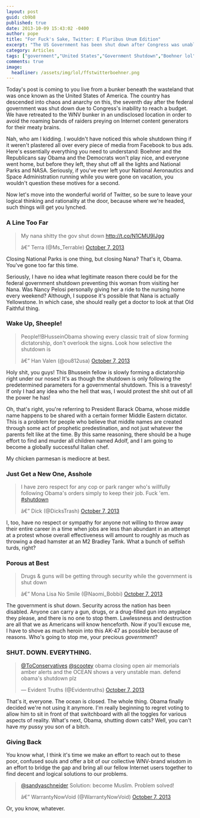 ```yaml
---
layout: post
guid: cb9b8
published: true
date: 2013-10-09 15:43:02 -0400
author: pope
title: "For Fuck's Sake, Twitter: E Pluribus Unum Edition"
excerpt: "The US Government has been shut down after Congress was unable to reach an agreement on the 2014 federal budget. A number of Twitter users, as always, have some very important and insightful things to say about this. And I have some less than pleasant things to say about them."
category: Articles
tags: ["government","United States","Government Shutdown","Boehner lol","thanks Obama","FFS Twitter"]
comments: true 
image:
  headliner: /assets/img/lol/ffstwitterboehner.png
---
```


Today's post is coming to you live from a bunker beneath the wasteland that was once known as the United States of America. The country has descended into chaos and anarchy on this, the seventh day after the federal government was shut down due to Congress's inability to reach a budget. We have retreated to the WNV bunker in an undisclosed location in order to avoid the roaming bands of raiders preying on Internet content generators for their meaty brains.

Nah, who am I kidding. I wouldn't have noticed this whole shutdown thing if it weren't plastered all over every piece of media from Facebook to bus ads. Here's essentially everything you need to understand: Boehner and the Republicans say Obama and the Democrats won't play nice, and everyone went home, but before they left, they shut off all the lights and National Parks and NASA. Seriously, if you've ever left your National Aeronautics and Space Administration running while you were gone on vacation, you wouldn't question these motives for a second.

Now let's move into the wonderful world of Twitter, so be sure to leave your logical thinking and rationality at the door, because where we're headed, such things will get you lynched.

<script async="" src="//platform.twitter.com/widgets.js" charset="utf-8"></script>

### A Line Too Far

<blockquote class="twitter-tweet"><p>My nana shitty the gov shut down <a href="http://t.co/N1CMU9IJgg">http://t.co/N1CMU9IJgg</a></p>â€” Terra (@Ms_Terrable) <a href="https://twitter.com/Ms_Terrable/statuses/387224737782317056">October 7, 2013</a></blockquote>

Closing National Parks is one thing, but closing Nana? That's it, Obama. You've gone too far this time.

Seriously, I have no idea what legitimate reason there could be for the federal government shutdown preventing this woman from visiting her Nana. Was Nancy Pelosi personally giving her a ride to the nursing home every weekend? Although, I suppose it's possible that Nana is actually Yellowstone. In which case, she should really get a doctor to look at that Old Faithful thing.

### Wake Up, Sheeple!

<blockquote class="twitter-tweet"><p>People!!BHusseinObama showing every classic trait of slow forming dictatorship, don't overlook the signs. Look how selective the shutdown is</p>â€” Han Valen (@ou812usa) <a href="https://twitter.com/ou812usa/statuses/387224884197068800">October 7, 2013</a></blockquote>

Holy shit, you guys! This Bhussein fellow is slowly forming a dictatorship right under our noses! It's as though the shutdown is only following the predetermined parameters for a governmental shutdown. This is a travesty! If only I had any idea who the hell that was, I would protest the shit out of all the power he has!

Oh, that's right, you're referring to President Barack Obama, whose middle name happens to be shared with a certain former Middle Eastern dictator. This is a problem for people who believe that middle names are created through some act of prophetic predestination, and not just whatever the parents felt like at the time. By this same reasoning, there should be a huge effort to find and murder all children named Adolf, and I am going to become a globally successful Italian chef.

My chicken parmesan is mediocre at best.

### Just Get a New One, Asshole

<blockquote class="twitter-tweet"><p>I have zero respect for any cop or park ranger who's willfully following Obama's orders simply to keep their job. Fuck 'em. <a href="https://twitter.com/search?q=%23shutdown&amp;src=hash">#shutdown</a></p>â€” Dick (@DicksTrash) <a href="https://twitter.com/DicksTrash/statuses/387229851058335745">October 7, 2013</a></blockquote>

I, too, have no respect or sympathy for anyone not willing to throw away their entire career in a time when jobs are less than abundant in an attempt at a protest whose overall effectiveness will amount to roughly as much as throwing a dead hamster at an M2 Bradley Tank. What a bunch of selfish turds, right?

### Porous at Best

<blockquote class="twitter-tweet"><p>Drugs &amp; guns will be getting through security while the government is shut down</p>â€” Mona Lisa No Smile (@Naomi_Bobbi) <a href="https://twitter.com/Naomi_Bobbi/statuses/387224775493296128">October 7, 2013</a></blockquote>

The government is shut down. Security across the nation has been disabled. Anyone can carry a gun, drugs, or a drug-filled gun into anyplace they please, and there is no one to stop them. Lawlessness and destruction are all that we as Americans will know henceforth. Now if you'll excuse me, I have to shove as much heroin into this AK-47 as possible because of reasons. Who's going to stop me, your precious _government_?

### SHUT. DOWN. EVERYTHING.

<blockquote class="twitter-tweet"><p><a href="https://twitter.com/ToConservatives">@ToConservatives</a> <a href="https://twitter.com/scootey">@scootey</a> obama closing open air memorials amber alerts and the OCEAN shows a very unstable man. defend obama's shutdown plz</p>— Evident Truths (@Evidentruths) <a href="https://twitter.com/Evidentruths/statuses/387223442908397569">October 7, 2013</a></blockquote>

That's it, everyone. The ocean is closed. The whole thing. Obama finally decided we're not using it anymore. I'm really beginning to regret voting to allow him to sit in front of that switchboard with all the toggles for various aspects of reality. What's next, Obama, shutting down cats? Well, you can't have _my_ pussy you son of a bitch.

### Giving Back

You know what, I think it's time we make an effort to reach out to these poor, confused souls and offer a bit of our collective WNV-brand wisdom in an effort to bridge the gap and bring all our fellow Internet users together to find decent and logical solutions to our problems.

<blockquote class="twitter-tweet"><p><a href="https://twitter.com/sandyaschneider">@sandyaschneider</a> Solution: become Muslim. Problem solved!</p>â€” WarrantyNowVoid (@WarrantyNowVoid) <a href="https://twitter.com/WarrantyNowVoid/statuses/387311837101834241">October 7, 2013</a></blockquote>

Or, you know, whatever.